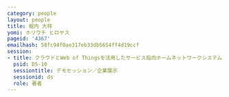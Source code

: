 ```yaml
---
category: people
layout: people
title: 堀内 大祥
yomi: ホリウチ ヒロヤス
pageid: '4367'
emailhash: 58fc94f0ae317eb33db5654ff4d19ccf
session:
- title: クラウドとWeb of Thingsを活用したサービス指向ホームネットワークシステム
  psid: DS-10
  sessiontitle: デモセッション／企業展示
  sessionid: ds
  role: 著者
---
```


